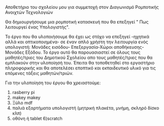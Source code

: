 Αποθετήριο του σχολείου μου για συμμετοχή στον Διαγωνισμό Ρομποτικής Ανοιχτών Τεχνολογιών

Θα δημιουργήσουμε μια ρομποτική κατασκευή που θα επεξηγεί " Πως λειτουργεί ένας Υπολογιστής".

Το έργο που θα υλοποιήσουμε θα έχει ως στόχο να επεξηγεί -ηχητικά αλλά και οπτικοποιημένα- σε έναν απλό χρήστη την λειτουργία ενός υπολογιστή: Μονάδες εισόδου- Επεξεργασία-Χώροι αποθήκευσης-Μονάδες Εξόδου.
Το έργο αυτό θα παρουασιαστεί σε όλους τους μαθητές/τριες του Δημοτικού Σχολείου απο τους μαθητές/τριες που θα εμπλακούν στην υλοποίησή του. Έπειτα θα τοποθετηθεί στο εργαστήριο πληροφορικής και θα αποτελέσει εποπτικό και εκπαιδευτικό υλικό για τις επόμενες τάξεις μαθητών/τριών.

Για την υλοποίηση του έργου θα χρειαστούμε:
1) rasberry pi
2) makey makey
3) Ξύλο mdf
4) παλιά εξαρτήματα υπολογιστή (μητρική πλακέτα, μνήμη, σκληρό δίσκο κλπ)
5) οθόνη ή tablet
6)scratch
